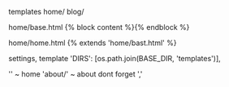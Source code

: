 templates
    home/
    blog/


home/base.html
    {% block content %}{% endblock %}

home/home.html
    {% extends 'home/bast.html' %}

settings, template
    'DIRS': [os.path.join(BASE_DIR, 'templates')],


''  ~ home
'about/'  ~ about
dont forget ','
